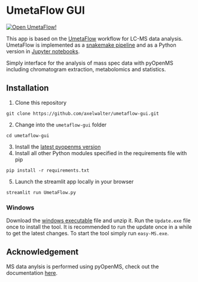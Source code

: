 # UmetaFlow GUI

[![Open UmetaFlow!](https://static.streamlit.io/badges/streamlit_badge_black_white.svg)](https://axelwalter-umetaflow-gui-umetaflow-pdiomd.streamlit.app/Metabolomics-new-requant)

This app is based on the [UmetaFlow](https://chemrxiv.org/engage/chemrxiv/article-details/634fb68fdfbd2b6abc5c5fcd) workflow for LC-MS data analysis. UmetaFlow is implemented as a [snakemake pipeline](https://github.com/NBChub/snakemake-UmetaFlow) and as a Python version in [Jupyter notebooks](https://github.com/eeko-kon/pyOpenMS_UmetaFlow).

Simply interface for the analysis of mass spec data with pyOpenMS including chromatogram extraction, metabolomics and statistics.

## Installation
1. Clone this repository

`git clone https://github.com/axelwalter/umetaflow-gui.git`

2. Change into the `umetaflow-gui` folder

`cd umetaflow-gui`

3. Install the [latest pyopenms version](https://pyopenms.readthedocs.io/en/latest/installation.html#nightly-ci-wheels)
4. Install all other Python modules specified in the requirements file with pip

`pip install -r requirements.txt`

5. Launch the streamlit app locally in your browser

`streamlit run UmetaFlow.py`

### Windows
Download the [windows executable](https://github.com/axelwalter/umetaflow-gui/releases/download/v0.1.0/easy-MS.zip) file and unzip it. Run the `Update.exe` file once to install the tool. It is recommended to run the update once in a while to get the latest changes. To start the tool simply run `easy-MS.exe`.

## Acknowledgement

MS data anylsis is performed using pyOpenMS, check out the documentation [here](https://pyopenms.readthedocs.io/en/latest/index.html).
